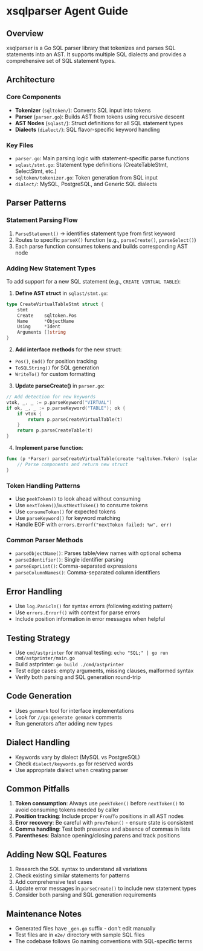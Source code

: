 # xsqlparser Agent Guide

## Overview
xsqlparser is a Go SQL parser library that tokenizes and parses SQL statements into an AST. It supports multiple SQL dialects and provides a comprehensive set of SQL statement types.

## Architecture

### Core Components
- **Tokenizer** (`sqltoken/`): Converts SQL input into tokens
- **Parser** (`parser.go`): Builds AST from tokens using recursive descent
- **AST Nodes** (`sqlast/`): Struct definitions for all SQL statement types
- **Dialects** (`dialect/`): SQL flavor-specific keyword handling

### Key Files
- `parser.go`: Main parsing logic with statement-specific parse functions
- `sqlast/stmt.go`: Statement type definitions (CreateTableStmt, SelectStmt, etc.)
- `sqltoken/tokenizer.go`: Token generation from SQL input
- `dialect/`: MySQL, PostgreSQL, and Generic SQL dialects

## Parser Patterns

### Statement Parsing Flow
1. `ParseStatement()` → identifies statement type from first keyword
2. Routes to specific `parseX()` function (e.g., `parseCreate()`, `parseSelect()`)
3. Each parse function consumes tokens and builds corresponding AST node

### Adding New Statement Types
To add support for a new SQL statement (e.g., `CREATE VIRTUAL TABLE`):

1. **Define AST struct** in `sqlast/stmt.go`:
```go
type CreateVirtualTableStmt struct {
    stmt
    Create    sqltoken.Pos
    Name      *ObjectName
    Using     *Ident
    Arguments []string
}
```

2. **Add interface methods** for the new struct:
- `Pos()`, `End()` for position tracking
- `ToSQLString()` for SQL generation
- `WriteTo()` for custom formatting

3. **Update parseCreate()** in `parser.go`:
```go
// Add detection for new keywords
vtok, _, _ := p.parseKeyword("VIRTUAL")
if ok, _, _ := p.parseKeyword("TABLE"); ok {
    if vtok {
        return p.parseCreateVirtualTable(t)
    }
    return p.parseCreateTable(t)
}
```

4. **Implement parse function**:
```go
func (p *Parser) parseCreateVirtualTable(create *sqltoken.Token) (sqlast.Stmt, error) {
    // Parse components and return new struct
}
```

### Token Handling Patterns
- Use `peekToken()` to look ahead without consuming
- Use `nextToken()`/`mustNextToken()` to consume tokens
- Use `consumeToken()` for expected tokens
- Use `parseKeyword()` for keyword matching
- Handle EOF with `errors.Errorf("nextToken failed: %w", err)`

### Common Parser Methods
- `parseObjectName()`: Parses table/view names with optional schema
- `parseIdentifier()`: Single identifier parsing
- `parseExprList()`: Comma-separated expressions
- `parseColumnNames()`: Comma-separated column identifiers

## Error Handling
- Use `log.Panicln()` for syntax errors (following existing pattern)
- Use `errors.Errorf()` with context for parse errors
- Include position information in error messages when helpful

## Testing Strategy
- Use `cmd/astprinter` for manual testing: `echo "SQL;" | go run cmd/astprinter/main.go`
- Build astprinter: `go build ./cmd/astprinter`
- Test edge cases: empty arguments, missing clauses, malformed syntax
- Verify both parsing and SQL generation round-trip

## Code Generation
- Uses `genmark` tool for interface implementations
- Look for `//go:generate genmark` comments
- Run generators after adding new types

## Dialect Handling
- Keywords vary by dialect (MySQL vs PostgreSQL)
- Check `dialect/keywords.go` for reserved words
- Use appropriate dialect when creating parser

## Common Pitfalls
1. **Token consumption**: Always use `peekToken()` before `nextToken()` to avoid consuming tokens needed by caller
2. **Position tracking**: Include proper `From`/`To` positions in all AST nodes
3. **Error recovery**: Be careful with `prevToken()` - ensure state is consistent
4. **Comma handling**: Test both presence and absence of commas in lists
5. **Parentheses**: Balance opening/closing parens and track positions

## Adding New SQL Features
1. Research the SQL syntax to understand all variations
2. Check existing similar statements for patterns
3. Add comprehensive test cases
4. Update error messages in `parseCreate()` to include new statement types
5. Consider both parsing and SQL generation requirements

## Maintenance Notes
- Generated files have `_gen.go` suffix - don't edit manually
- Test files are in `e2e/` directory with sample SQL files
- The codebase follows Go naming conventions with SQL-specific terms